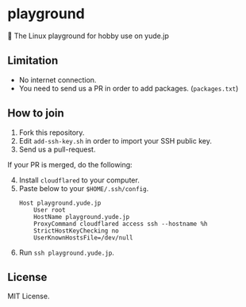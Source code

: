 # playground
🍙 The Linux playground for hobby use on yude.jp

## Limitation
* No internet connection.
* You need to send us a PR in order to add packages. (`packages.txt`)

## How to join
1. Fork this repository.
2. Edit `add-ssh-key.sh` in order to import your SSH public key.
3. Send us a pull-request.

If your PR is merged, do the following:

4. Install `cloudflared` to your computer.
5. Paste below to your `$HOME/.ssh/config`.
    ```
    Host playground.yude.jp
        User root
        HostName playground.yude.jp
        ProxyCommand cloudflared access ssh --hostname %h
        StrictHostKeyChecking no
        UserKnownHostsFile=/dev/null
    ```
6. Run `ssh playground.yude.jp`.

## License
MIT License.